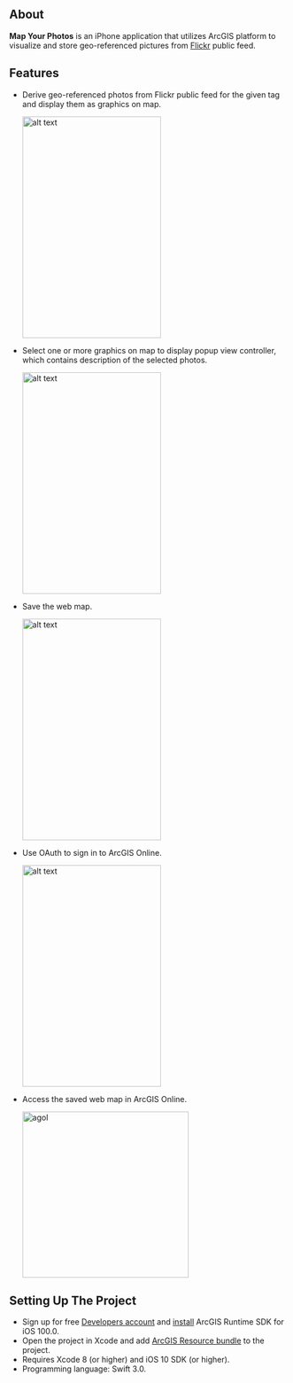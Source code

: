 ## About

<b>Map Your Photos</b> is an iPhone application that utilizes ArcGIS platform to visualize and store geo-referenced pictures from [Flickr](https://www.flickr.com/) public feed.

## Features
* Derive geo-referenced photos from Flickr public feed for the given tag and display them as  graphics on map.

  <img src="https://cloud.githubusercontent.com/assets/8196343/24078836/f4d2ad4c-0c35-11e7-8b57-1c24e2cab204.png" alt="alt text" width="250" height="400">

* Select one or more graphics on map to display popup view controller, which contains description of the selected photos.

  <img src="https://cloud.githubusercontent.com/assets/8196343/23489403/0567b752-fea7-11e6-8d64-11fe1c102e90.png" alt="alt text" width="250" height="400">

* Save the web map.

  <img src="https://cloud.githubusercontent.com/assets/8196343/23489455/4ecdfea6-fea7-11e6-8c92-4bc20488b94f.png" alt="alt text" width="250" height="400">

* Use OAuth to sign in to ArcGIS Online.

  <img src="https://cloud.githubusercontent.com/assets/8196343/23490723/ed1708ee-feae-11e6-96d9-74843d608b9f.png" alt="alt text" width="250" height="400">

* Access the saved web map in ArcGIS Online.

  <img width="300" alt="agol" src="https://cloud.githubusercontent.com/assets/8196343/23489500/9b5a02a6-fea7-11e6-9caf-8a1e4b272253.png">

## Setting Up The Project

* Sign up for free [Developers account](https://developers.arcgis.com/sign-in/) and [install](https://developers.arcgis.com/ios/latest/swift/guide/install.htm) ArcGIS Runtime SDK for iOS 100.0.
* Open the project in Xcode and add [ArcGIS Resource bundle](https://developers.arcgis.com/ios/latest/swift/guide/install.htm#ESRI_SECTION2_0A8B5D37BCC649448D1A771ECBAE101A) to the project.
* Requires Xcode 8 (or higher) and iOS 10 SDK (or higher).
* Programming language: Swift 3.0.
